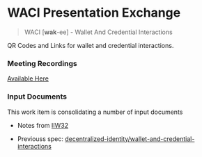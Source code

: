 # WACI Presentation Exchange

> WACI [__wak__-ee] - Wallet And Credential Interactions

QR Codes and Links for wallet and credential interactions.

### Meeting Recordings

[Available Here](https://docs.google.com/spreadsheets/d/1wgccmMvIImx30qVE9GhRKWWv3vmL2ZyUauuKx3IfRmA/edit#gid=1252135265)

### Input Documents

This work item is consolidating a number of input documents

- Notes from [IIW32](https://docs.google.com/document/d/1_b5MxzUPWzYxXxWt7Tw6-MySqh77ZvYHBnUgEBCFH7Q/edit#heading=h.dmkfjagb2ier)

- Previouss spec: [decentralized-identity/wallet-and-credential-interactions](https://github.com/decentralized-identity/wallet-and-credential-interactions)
